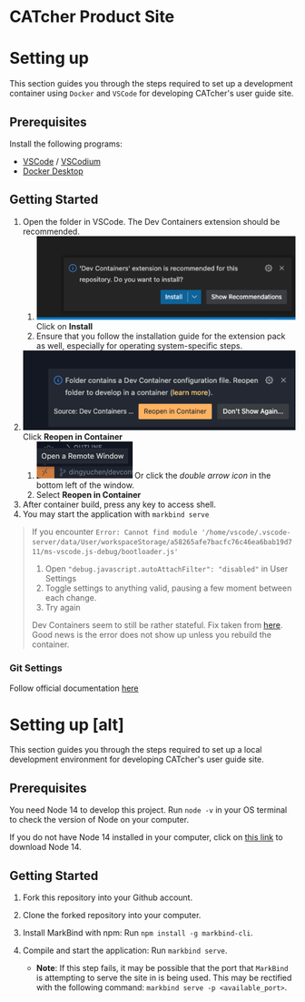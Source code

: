 # CATcher Product Site

# Setting up 
This section guides you through the steps required to set up a development container using `Docker` and `VSCode` for developing CATcher's user guide site.

## Prerequisites

Install the following programs:

- [VSCode](https://code.visualstudio.com/) / [VSCodium](https://vscodium.com/)
- [Docker Desktop](https://www.docker.com/)

## Getting Started

1. Open the folder in VSCode. The Dev Containers extension should be recommended. 
   1. ![](assets/dev-container-recommended-ext.png) Click on **Install**
   2. Ensure that you follow the installation guide for the extension pack as well, especially for operating system-specific steps.
2. ![](assets/reopen-in-container.png) Click **Reopen in Container**
   1. ![](assets/open-a-remote-window.png)  Or click the _double arrow icon_ in the bottom left of the window.
   2. Select **Reopen in Container**
3. After container build, press any key to access shell.
4. You may start the application with `markbind serve`

> If you encounter `Error: Cannot find module '/home/vscode/.vscode-server/data/User/workspaceStorage/a58265afe7bacfc76c46ea6bab19d711/ms-vscode.js-debug/bootloader.js'`
> 1. Open `"debug.javascript.autoAttachFilter": "disabled"` in User Settings
> 2. Toggle settings to anything valid, pausing a few moment between each change.
> 3. Try again
>
> Dev Containers seem to still be rather stateful. Fix taken from [here](https://www.davidwesst.com/blog/missing-bootloader-in-vscode-devcontainer/). Good news is the error does not show up unless you rebuild the container.

### Git Settings

Follow official documentation [here](https://code.visualstudio.com/docs/remote/containers#_sharing-git-credentials-with-your-container)

# Setting up \[alt\]
This section guides you through the steps required to set up a local development environment for developing CATcher's user guide site.

## Prerequisites

You need Node 14 to develop this project. 
Run `node -v` in your OS terminal to check the version of Node on your computer.

If you do not have Node 14 installed in your computer, click on [this link](https://nodejs.org/en/download/releases/) to download Node 14.

## Getting Started

1. Fork this repository into your Github account.

2. Clone the forked repository into your computer.

3. Install MarkBind with npm: Run `npm install -g markbind-cli`.

4. Compile and start the application: Run `markbind serve`.
    - **Note**: If this step fails, it may be possible that the port that `MarkBind` is attempting to serve the site in is being used. This may be rectified with the following command: `markbind serve -p <available_port>`.
